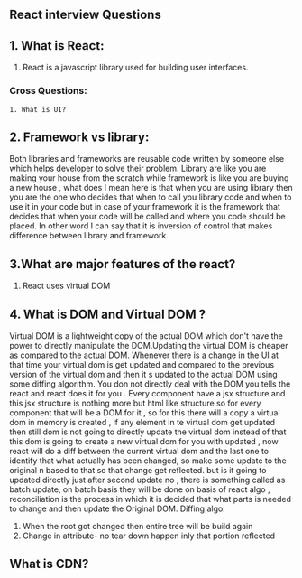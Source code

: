 ## React interview Questions

## 1. What is React:
1. React is a javascript library used for building user interfaces.
### Cross Questions:
    1. What is UI?
    
## 2. Framework vs library:
Both libraries and frameworks are reusable code written by someone else which helps developer to solve their problem. Library are like you are making your house from the scratch while framework is like you are buying a new house , what does I mean here is that  when you are using library then  you are the one who decides that when to call you library code and when to use it in your code but in  case of your framework it is the framework that decides that when your code will be called and where you code should be placed. In other word I can say that it is inversion of control that makes difference between library and framework.

## 3.What are major features of the react?
1. React uses virtual DOM 

## 4. What is  DOM and Virtual DOM ?
Virtual DOM is a lightweight copy of the actual DOM which don't have the power to directly manipulate the DOM.Updating the virtual DOM is cheaper as compared to the actual DOM. 
Whenever there is a change in the UI at that time your virtual dom is get updated and compared to the previous version of the virtual dom and then it s updated to the actual DOM using some diffing algorithm.
You don not directly deal with the DOM you tells the react and react does it for you . Every component have a jsx structure and this jsx structure is nothing more but html like structure  so for every component that will be  a DOM for it , so for this there will a copy  a virtual dom in  memory is created , if any element in te virtual dom get updated then still dom is not going to directly update the virtual dom instead of that this dom is going to create a new virtual dom for you with updated , now react will do a diff between the current virtual  dom  and the last one  to identify that what actually has been changed, so make some update to the original n based to that so that change get reflected. but is it going to updated directly just after second update no , there is something called as batch update, on batch basis they will be done on  basis of react algo , 
reconciliation is the process in  which it is decided that what parts is needed to change and then update the Original DOM.
Diffing algo:
1. When the root got changed then entire tree will be build again 
2. Change in attribute- no tear down happen inly that portion reflected

## What is CDN?